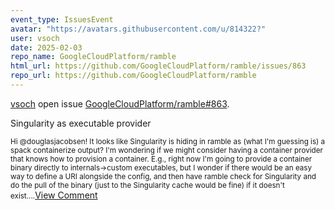 ```yaml
---
event_type: IssuesEvent
avatar: "https://avatars.githubusercontent.com/u/814322?"
user: vsoch
date: 2025-02-03
repo_name: GoogleCloudPlatform/ramble
html_url: https://github.com/GoogleCloudPlatform/ramble/issues/863
repo_url: https://github.com/GoogleCloudPlatform/ramble
---
```


<a href='https://github.com/vsoch' target='_blank'>vsoch</a> open issue <a href='https://github.com/GoogleCloudPlatform/ramble/issues/863' target='_blank'>GoogleCloudPlatform/ramble#863</a>.

<p>Singularity as executable provider</p><small>Hi @douglasjacobsen! It looks like Singularity is hiding in ramble as (what I'm guessing is) a spack containerize output? I'm wondering if we might consider having a container provider that knows how to provision a container. E.g., right now I'm going to provide a container binary directly to internals->custom executables, but I wonder if there would be an easy way to define a URI alongside the config, and then have ramble check for Singularity and do the pull of the binary (just to the Singularity cache would be fine) if it doesn't exist....</small><a href='https://github.com/GoogleCloudPlatform/ramble/issues/863' target='_blank'>View Comment</a>